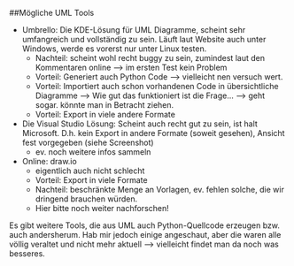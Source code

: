 ##Mögliche UML Tools

- Umbrello: Die KDE-Lösung für UML Diagramme, scheint sehr umfangreich und vollständig zu sein. Läuft laut Website auch unter Windows, werde es vorerst nur unter Linux testen.
    + Nachteil: scheint wohl recht buggy zu sein, zumindest laut den Kommentaren online --> im ersten Test kein Problem
    + Vorteil: Generiert auch Python Code --> vielleicht nen versuch wert.
    + Vorteil: Importiert auch schon vorhandenen Code in übersichtliche Diagramme --> Wie gut das funktioniert ist die Frage... --> geht sogar. könnte man in Betracht ziehen.
    + Vorteil: Export in viele andere Formate
- Die Visual Studio Lösung: Scheint auch recht gut zu sein, ist halt Microsoft. D.h. kein Export in andere Formate (soweit gesehen), Ansicht fest vorgegeben (siehe Screenshot)
    + ev. noch weitere infos sammeln 
- Online: draw.io
    + eigentlich auch nicht schlecht
    + Vorteil: Export in viele Formate
    + Nachteil: beschränkte Menge an Vorlagen, ev. fehlen solche, die wir dringend brauchen würden.
    + Hier bitte noch weiter nachforschen!


Es gibt weitere Tools, die aus UML auch Python-Quellcode erzeugen bzw. auch andersherum. Hab mir jedoch einige angeschaut, aber die waren alle völlig veraltet und nicht mehr aktuell --> vielleicht findet man da noch was besseres.